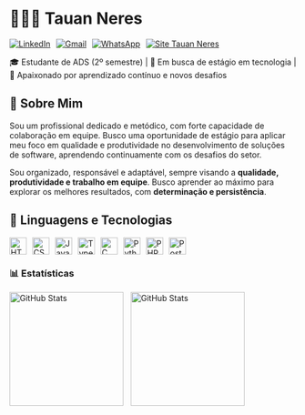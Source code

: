 # 👨🏻‍💻 Tauan Neres  

<div style="display: flex; gap: 10px; flex-wrap: wrap;">
  <!-- LinkedIn -->
  <a href="https://www.linkedin.com/in/tauanneres/" target="_blank">
    <img src="https://img.shields.io/badge/-LinkedIn-%230077B5?style=for-the-badge&logo=linkedin&logoColor=white" alt="LinkedIn"/>
  </a>

  <!-- Gmail direto para Gmail web -->
  <a href="https://mail.google.com/mail/?view=cm&fs=1&to=tauannereswork@gmail.com" target="_blank">
    <img src="https://img.shields.io/badge/Gmail-D14836?style=for-the-badge&logo=gmail&logoColor=white" alt="Gmail"/>
  </a>

  <!-- WhatsApp -->
  <a href="https://wa.me/5511982988303" target="_blank">
    <img src="https://img.shields.io/badge/WhatsApp-25D366?style=for-the-badge&logo=whatsapp&logoColor=white" alt="WhatsApp"/>
  </a>

  <!-- Site Tauan Neres -->
  <a href="https://beacons.ai/tauanneress?fbclid=PAdGRleAMj9BxleHRuA2FlbQIxMQABpwB3xhNDOe1rtgs3vHpe1WIIRrGOQpIlRihCKhwyGJpmxi7TZXBODWk_FFaT_aem_19HY9yRC5NHdqJWqt4sfyw" target="_blank">
    <img src="https://img.shields.io/badge/TauanNeres-0A66C2?style=for-the-badge&logo=google-chrome&logoColor=white" alt="Site Tauan Neres"/>
  </a>
</div>




</div>

🎓 Estudante de ADS (2º semestre) | 💼 Em busca de estágio em tecnologia | 🚀 Apaixonado por aprendizado contínuo e novos desafios

## 📝 Sobre Mim
Sou um profissional dedicado e metódico, com forte capacidade de colaboração em equipe. Busco uma oportunidade de estágio para aplicar meu foco em qualidade e produtividade no desenvolvimento de soluções de software, aprendendo continuamente com os desafios do setor.

Sou organizado, responsável e adaptável, sempre visando a **qualidade, produtividade e trabalho em equipe**. Busco aprender ao máximo para explorar os melhores resultados, com **determinação e persistência**.



## 🤖 Linguagens e Tecnologias
<div style="display: flex; gap: 10px; flex-wrap: wrap;">
  <img alt="HTML" title="HTML" width="30px" src="https://cdn.jsdelivr.net/gh/devicons/devicon@latest/icons/html5/html5-original.svg"/>
  <img alt="CSS3" title="CSS3" width="30px" src="https://cdn.jsdelivr.net/gh/devicons/devicon@latest/icons/css3/css3-original.svg"/>
  <img alt="JavaScript" title="JavaScript" width="30px" src="https://cdn.jsdelivr.net/gh/devicons/devicon@latest/icons/javascript/javascript-original.svg"/>
  <img alt="TypeScript" title="TypeScript" width="30px" src="https://cdn.jsdelivr.net/gh/devicons/devicon@latest/icons/typescript/typescript-original.svg"/>
  <img alt="C" title="C" width="30px" src="https://cdn.jsdelivr.net/gh/devicons/devicon@latest/icons/c/c-original.svg"/>
  <img alt="Python" title="Python" width="30px" src="https://cdn.jsdelivr.net/gh/devicons/devicon@latest/icons/python/python-original.svg"/>
  <img alt="PHP" title="PHP" width="30px" src="https://cdn.jsdelivr.net/gh/devicons/devicon@latest/icons/php/php-original.svg"/>
  <img alt="PostgreSQL" title="PostgreSQL" width="30px" src="https://cdn.jsdelivr.net/gh/devicons/devicon@latest/icons/postgresql/postgresql-original.svg"/>
</div>

### 📊 Estatísticas
<p>
  <img align="left" alt="GitHub Stats" height="200" style="padding-right: 10px;" src="https://github-readme-stats.vercel.app/api?username=Tauanneres&show_icons=true&theme=tokyonight&include_all_commits=true&locale=pt-br" />
  <img align="left" alt="GitHub Stats" height="200" src="https://github-readme-stats.vercel.app/api/top-langs/?username=Tauanneres&theme=tokyonight&layout=compact&custom_title=Tecnologias&langs_count=9" />
</p>
